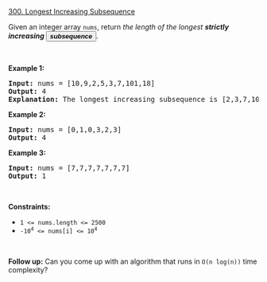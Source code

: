 <a class="no-underline hover:text-blue-s dark:hover:text-dark-blue-s truncate cursor-text whitespace-normal hover:!text-[inherit]" href="/problems/longest-increasing-subsequence/">300. Longest Increasing Subsequence</a>

<div class="elfjS" data-track-load="description_content"><p>Given an integer array <code>nums</code>, return <em>the length of the longest <strong>strictly increasing </strong></em><span data-keyword="subsequence-array" class=" cursor-pointer relative text-dark-blue-s text-sm"><button type="button" aria-haspopup="dialog" aria-expanded="false" aria-controls="radix-:rjr:" data-state="closed" class=""><em><strong>subsequence</strong></em></button></span>.</p>

<p>&nbsp;</p>
<p><strong class="example">Example 1:</strong></p>

<pre><strong>Input:</strong> nums = [10,9,2,5,3,7,101,18]
<strong>Output:</strong> 4
<strong>Explanation:</strong> The longest increasing subsequence is [2,3,7,101], therefore the length is 4.
</pre>

<p><strong class="example">Example 2:</strong></p>

<pre><strong>Input:</strong> nums = [0,1,0,3,2,3]
<strong>Output:</strong> 4
</pre>

<p><strong class="example">Example 3:</strong></p>

<pre><strong>Input:</strong> nums = [7,7,7,7,7,7,7]
<strong>Output:</strong> 1
</pre>

<p>&nbsp;</p>
<p><strong>Constraints:</strong></p>

<ul>
	<li><code>1 &lt;= nums.length &lt;= 2500</code></li>
	<li><code>-10<sup>4</sup> &lt;= nums[i] &lt;= 10<sup>4</sup></code></li>
</ul>

<p>&nbsp;</p>
<p><b>Follow up:</b>&nbsp;Can you come up with an algorithm that runs in&nbsp;<code>O(n log(n))</code> time complexity?</p>
</div>